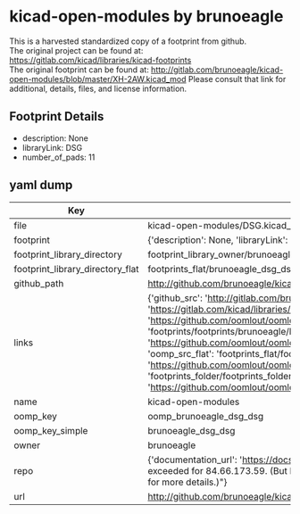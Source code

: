 # kicad-open-modules by brunoeagle  
This is a harvested standardized copy of a footprint from github.  
The original project can be found at:  
https://gitlab.com/kicad/libraries/kicad-footprints  
The original footprint can be found at:
http://gitlab.com/brunoeagle/kicad-open-modules/blob/master/XH-2AW.kicad_mod
Please consult that link for additional, details, files, and license information.  
## Footprint Details
* description: None  
* libraryLink: DSG  
* number_of_pads: 11  
## yaml dump  
| Key | Value |  
| --- | --- |  
| file | kicad-open-modules/DSG.kicad_mod |  
| footprint | {'description': None, 'libraryLink': 'DSG', 'number_of_pads': 11} |  
| footprint_library_directory | footprint_library_owner/brunoeagle_kicad-open-modules |  
| footprint_library_directory_flat | footprints_flat/brunoeagle_dsg_dsg/working |  
| github_path | http://github.com/brunoeagle/kicad-open-modules/blob/master/DSG.kicad_mod |  
| links | {'github_src': 'http://gitlab.com/brunoeagle/kicad-open-modules/blob/master/XH-2AW.kicad_mod', 'github_src_repo': 'https://gitlab.com/kicad/libraries/kicad-footprints', 'oomp_bot': 'footprints/brunoeagle_dsg_dsg/working', 'oomp_bot_github': 'https://github.com/oomlout/oomlout_oomp_footprint_bot/tree/main/footprints/brunoeagle_dsg_dsg/working', 'oomp_doc': 'footprints/footprints/brunoeagle/DSG.kicad_mod/DSG/working/', 'oomp_doc_github': 'https://github.com/oomlout/oomlout_oomp_footprint_doc/tree/main/footprints/footprints/brunoeagle/DSG.kicad_mod/DSG/working', 'oomp_src_flat': 'footprints_flat/footprints_flat/brunoeagle_dsg_dsg/working', 'oomp_src_flat_github': 'https://github.com/oomlout/oomlout_oomp_footprint_src/tree/main/footprints_flat/brunoeagle_dsg_dsg/working', 'oomp_src_folder': 'footprints_folder/footprints_folder/brunoeagle/DSG.kicad_mod/DSG/working', 'oomp_src_folder_github': 'https://github.com/oomlout/oomlout_oomp_footprint_src/tree/main/footprints_folder/brunoeagle/DSG.kicad_mod/DSG/working'} |  
| name | kicad-open-modules |  
| oomp_key | oomp_brunoeagle_dsg_dsg |  
| oomp_key_simple | brunoeagle_dsg_dsg |  
| owner | brunoeagle |  
| repo | {'documentation_url': 'https://docs.github.com/rest/overview/resources-in-the-rest-api#rate-limiting', 'message': "API rate limit exceeded for 84.66.173.59. (But here's the good news: Authenticated requests get a higher rate limit. Check out the documentation for more details.)"} |  
| url | http://github.com/brunoeagle/kicad-open-modules |  

